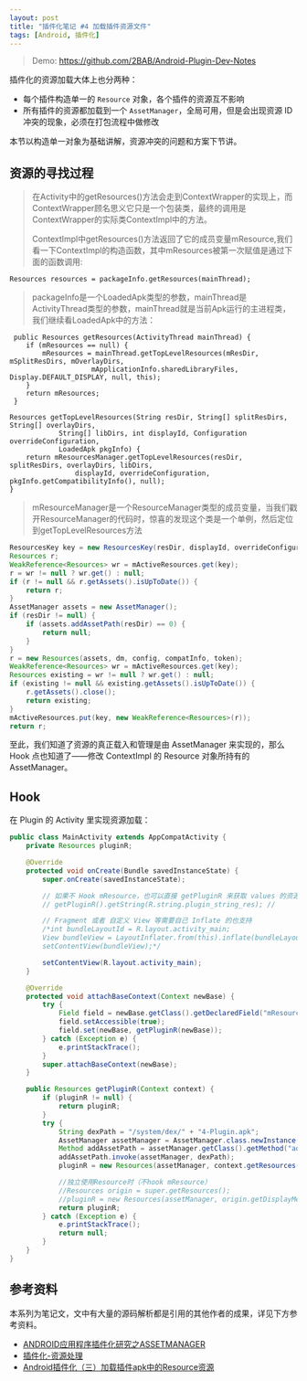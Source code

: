 ```yaml
---
layout: post
title: "插件化笔记 #4 加载插件资源文件"
tags: [Android, 插件化]
---
```


> Demo: https://github.com/2BAB/Android-Plugin-Dev-Notes

插件化的资源加载大体上也分两种：

- 每个插件构造单一的 `Resource` 对象，各个插件的资源互不影响
- 所有插件的资源都加载到一个 `AssetManager`，全局可用，但是会出现资源 ID 冲突的现象，必须在打包流程中做修改

本节以构造单一对象为基础讲解，资源冲突的问题和方案下节讲。

## 资源的寻找过程

> 在Activity中的getResources()方法会走到ContextWrapper的实现上，而ContextWrapper顾名思义它只是一个包装类，最终的调用是ContextWrapper的实际类ContextImpl中的方法。
>
> ContextImpl中getResources()方法返回了它的成员变量mResource,我们看一下ContextImpl的构造函数，其中mResources被第一次赋值是通过下面的函数调用:

 ```  
 Resources resources = packageInfo.getResources(mainThread);
 ```

<!--more-->

> packageInfo是一个LoadedApk类型的参数，mainThread是ActivityThread类型的参数，mainThread就是当前Apk运行的主进程类，我们继续看LoadedApk中的方法：

```
 public Resources getResources(ActivityThread mainThread) {
    if (mResources == null) {
        mResources = mainThread.getTopLevelResources(mResDir, mSplitResDirs, mOverlayDirs,
                    mApplicationInfo.sharedLibraryFiles, Display.DEFAULT_DISPLAY, null, this);
    }
    return mResources;
 }
```


```
Resources getTopLevelResources(String resDir, String[] splitResDirs, String[] overlayDirs,
            String[] libDirs, int displayId, Configuration overrideConfiguration,
            LoadedApk pkgInfo) {
    return mResourcesManager.getTopLevelResources(resDir, splitResDirs, overlayDirs, libDirs,
                displayId, overrideConfiguration, pkgInfo.getCompatibilityInfo(), null);
}
```

> mResourceManager是一个ResourceManager类型的成员变量，当我们戳开ResourceManager的代码时，惊喜的发现这个类是一个单例，然后定位到getTopLevelResources方法

``` java
ResourcesKey key = new ResourcesKey(resDir, displayId, overrideConfiguration, scale, token);
Resources r;
WeakReference<Resources> wr = mActiveResources.get(key);
r = wr != null ? wr.get() : null;
if (r != null && r.getAssets().isUpToDate()) {
    return r;
}
AssetManager assets = new AssetManager();
if (resDir != null) {
    if (assets.addAssetPath(resDir) == 0) {
        return null;
    }
}
r = new Resources(assets, dm, config, compatInfo, token);
WeakReference<Resources> wr = mActiveResources.get(key);
Resources existing = wr != null ? wr.get() : null;
if (existing != null && existing.getAssets().isUpToDate()) {
    r.getAssets().close();
    return existing;
}
mActiveResources.put(key, new WeakReference<Resources>(r));
return r;
```

至此，我们知道了资源的真正载入和管理是由 AssetManager 来实现的，那么 Hook 点也知道了——修改 ContextImpl 的 Resource 对象所持有的 AssetManager。

## Hook

在 Plugin 的 Activity 里实现资源加载：

``` java
public class MainActivity extends AppCompatActivity {
    private Resources pluginR;

    @Override
    protected void onCreate(Bundle savedInstanceState) {
        super.onCreate(savedInstanceState);

        // 如果不 Hook mResource，也可以直接 getPluginR 来获取 values 的资源，但是无法装载 Layout
        // getPluginR().getString(R.string.plugin_string_res); //

        // Fragment 或者 自定义 View 等需要自己 Inflate 的也支持
        /*int bundleLayoutId = R.layout.activity_main;
        View bundleView = LayoutInflater.from(this).inflate(bundleLayoutId, null);
        setContentView(bundleView);*/

        setContentView(R.layout.activity_main);
    }

    @Override
    protected void attachBaseContext(Context newBase) {
        try {
            Field field = newBase.getClass().getDeclaredField("mResources");
            field.setAccessible(true);
            field.set(newBase, getPluginR(newBase));
        } catch (Exception e) {
            e.printStackTrace();
        }
        super.attachBaseContext(newBase);
    }

    public Resources getPluginR(Context context) {
        if (pluginR != null) {
            return pluginR;
        }
        try {
            String dexPath = "/system/dex/" + "4-Plugin.apk";
            AssetManager assetManager = AssetManager.class.newInstance();
            Method addAssetPath = assetManager.getClass().getMethod("addAssetPath", String.class);
            addAssetPath.invoke(assetManager, dexPath);
            pluginR = new Resources(assetManager, context.getResources().getDisplayMetrics(), context.getResources().getConfiguration());

            //独立使用Resource时（不hook mResource）
            //Resources origin = super.getResources();
            //pluginR = new Resources(assetManager, origin.getDisplayMetrics(), origin.getConfiguration());
            return pluginR;
        } catch (Exception e) {
            e.printStackTrace();
            return null;
        }
    }
}
```

## 参考资料

本系列为笔记文，文中有大量的源码解析都是引用的其他作者的成果，详见下方参考资料。

- [ANDROID应用程序插件化研究之ASSETMANAGER](http://www.liuguangli.win/archives/370)
- [插件化-资源处理](http://www.jianshu.com/p/96d5b83ca26c)
- [Android插件化（三）加载插件apk中的Resource资源](http://blog.csdn.net/nupt123456789/article/details/50414175)


